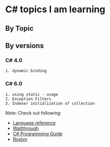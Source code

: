 # C# topics I am learning
## By Topic

## By versions
### C# 4.0
    1. dynamic binding


### C# 6.0
    1. using static - usage
    2. Exception Filters
    3. Indexer initialization of collection


Note: Check out following:
* [Language reference](https://docs.microsoft.com/en-us/dotnet/csharp/language-reference/)
* [Waltthrough](https://docs.microsoft.com/en-us/dotnet/csharp/walkthroughs)
* [C# Programming Guide](https://docs.microsoft.com/en-us/dotnet/csharp/programming-guide/)
* [Roslyn](https://docs.microsoft.com/en-us/dotnet/csharp/roslyn-sdk/)
